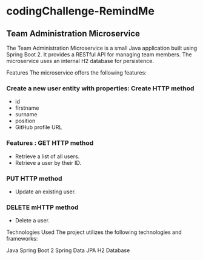 # codingChallenge-RemindMe

## Team Administration Microservice
The Team Administration Microservice is a small Java application built using Spring Boot 2. It provides a RESTful API for managing team members. The microservice uses an internal H2 database for persistence.

Features
The microservice offers the following features:

### Create a new user entity with properties: Create HTTP method
- id
- firstname
- surname
- position
- GitHub profile URL

### Features : GET HTTP method
- Retrieve a list of all users.
- Retrieve a user by their ID.

### PUT HTTP method
- Update an existing user.

### DELETE mHTTP method
- Delete a user.

Technologies Used
The project utilizes the following technologies and frameworks:

Java
Spring Boot 2
Spring Data JPA
H2 Database
